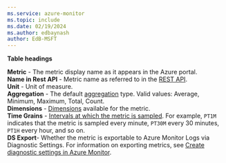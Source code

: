 ```yaml
---
ms.service: azure-monitor
ms.topic: include
ms.date: 02/19/2024
ms.author: edbaynash
author: EdB-MSFT
---
```


**Table headings**
  
**Metric** - The metric display name as it appears in the Azure portal.  
**Name in Rest API** - Metric name as referred to in the [REST API](azure/azure-monitor/essentials/rest-api-walkthrough).  
**Unit** - Unit of measure.  
**Aggregation** - The default [aggregation](azure/azure-monitor/essentials/metrics-aggregation-explained) type. Valid values: Average, Minimum, Maximum, Total, Count.  
**Dimensions** - [Dimensions](azure/azure-monitor/essentials/metrics-aggregation-explained#dimensions-splitting-and-filtering) available for the metric.  
**Time Grains** - [Intervals at which the metric is sampled](azure/azure-monitor/essentials/metrics-aggregation-explained#granularity). For example, `PT1M` indicates that the metric is sampled every minute, `PT30M` every 30 minutes, `PT1H` every hour, and so on.  
**DS Export**- Whether the metric is exportable to Azure Monitor Logs via Diagnostic Settings. For information on exporting metrics, see [Create diagnostic settings in Azure Monitor](/azure/azure-monitor/essentials/create-diagnostic-settings?tabs=portal).
  